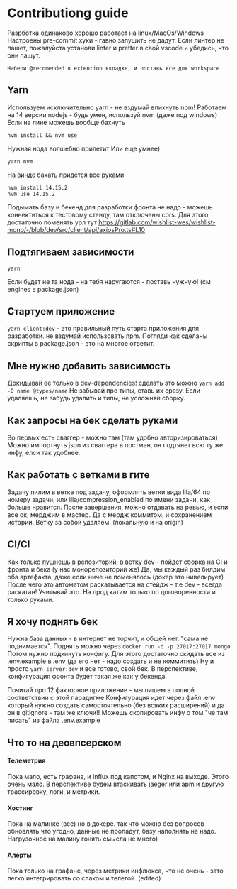 # Contributiong guide

Разрботка одинаково хорошо работает на linux/MacOs/Windows
Настроены pre-commit хуки - гавно запушить не дадут.
Если линтер не пашет, пожалуйста установи linter и pretter в свой vscode и убедись, что они пашут.

```
Набери @recomended в extention вкладке, и поставь все для workspace
```

## Yarn

Используем исключительно yarn - не вздумай впихнуть npm!
Работаем на 14 версии nodejs - будь умен, используй nvm (даже под windows)
Если на лине можешь вообще бахнуть

```
nvm install && nvm use
```

Нужная нода волшебно прилетит
Или еще умнее)

```
yarn nvm
```

На винде бахать придется все руками

```
nvm install 14.15.2
nvm use 14.15.2
```

Подымать базу и бекенд для разработки фронта не надо - можешь коннектиться к тестовому стенду, там отключены cors.
Для этого достаточно поменять урл тут https://gitlab.com/wishlist-wes/wishlist-mono/-/blob/dev/src/client/api/axiosPro.ts#L10

## Подтягиваем зависимости

```
yarn
```

Если будет не та нода - на тебя наругаются - поставь нужную! (см engines в package.json)

## Стартуем приложение

`yarn client:dev` - это правильный путь старта приложения для разработки.
не вздумай использовать npm. Погляди как сделаны скрипты в package.json - это на многое ответит.

## Мне нужно добавить зависимость

Докидывай ее только в dev-dependencies! сделать это можно `yarn add -D name @types/name`
Не забывай про типы, ставь их сразу. Если удаляешь, не забудь удалить и типы, не усложняй сборку.

## Как запросы на бек сделать руками

Во первых есть сваггер - можно там (там удобно авторизироваться)
Можно импортнуть json из сваггера в постман, он подтянет всю ту же инфу, елси так удобнее.

## Как работать с ветками в гите

Задачу пилим в ветке под задачу, оформлять ветки вида lila/64 по номеру задачи, или lila/compression_enabled по имени задачи, как больше нравится.
После завершения, можно отдавать на ревью, и если все ок, мерджим в мастер. Да с мердж коммитом, и сохранением истории.
Ветку за собой удаляем. (локальную и на origin)

## CI/CI

Как только пушнешь в репозиторий, в ветку dev - пойдет сборка на CI и фронта и бека (у нас монорепозиторий же)
Да, мы каждый раз билдим оба артефакта, даже если ниче не поменялось (докер это нивелирует)
После чего это автоматом раскатывается на стейдж - т.е dev - всегда раскатан! Учитывай это.
На прод катим только по договоренности и только руками.

## Я хочу поднять бек

Нужна база данных - в интернет не торчит, и общей нет. "сама не поднимается". Поднять можно через `docker run -d -p 27017:27017 mongo`
Потом нужно подкинуть конфигу. Для этого достаточно скидать все из .env.example в .env (да его нет - надо создать и не коммитить)
Ну и просто `yarn server:dev` и все готово, свой бек.
В перспективе, конфигурация фронта будет такая же как у бекенда.

Почитай про 12 факторное приложение - мы пишем в полной соответствии с этой парадигме
Конфигурация идет через файл .env который нужно создать самостоятельно (без всяких расширений) и да он в gitignore - там же ключи!!
Можешь скопировать инфу о том "че там писать" из файла .env.example

## Что то на деовпсерском

#### Телеметрия

Пока мало, есть графана, и Influx под капотом, и Nginx на выходе. Этого очень мало.
В перспективе будем втаскивать jaeger или apm и другую трассировку, логи, и метрики.

#### Хостинг

Пока на малинке (все) но в докере. так что можно без вопросов обновлять что угодно, данные не пропадут, базу наполнять не надо.
Нагрузочное на малину гонять смысла не много)

#### Алерты

Пока только на графане, через метрики инфлюкса, что не очень - зато легко интегрировать со слаком и телегой. (edited)
